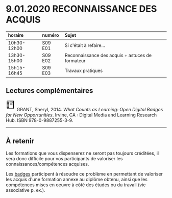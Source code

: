 # 9.01.2020 RECONNAISSANCE DES ACQUIS

| horaire | numéro | Sujet |
| :------ | :----- | :---- |
| 10h30-12h00 | S09 E01 | Si c'était à refaire... |
| 13h30-15h00 | S09 E02 | Reconnaissance des acquis + astuces de formateur |
| 15h15-16h45 | S09 E03 | Travaux pratiques |

## Lectures complémentaires

![report](img/report.svg) GRANT, Sheryl, 2014. *What Counts as Learning: Open Digital Badges for New Opportunities*. Irvine, CA : Digital Media and Learning Research Hub. ISBN 978-0-9887255-3-9. 


---

## À retenir

Les formations que vous dispenserez ne seront pas toujours créditées, il sera donc difficile pour vos participants de valoriser les connaissances/compétences acquises.

Les [badges](https://openbadges.org/) participent à résoudre ce problème en permettant de valoriser les acquis d'une formation annexe au diplôme obtenu, ainsi que les compétences mises en oeuvre à côté des études ou du travail (vie associative p. ex.).
